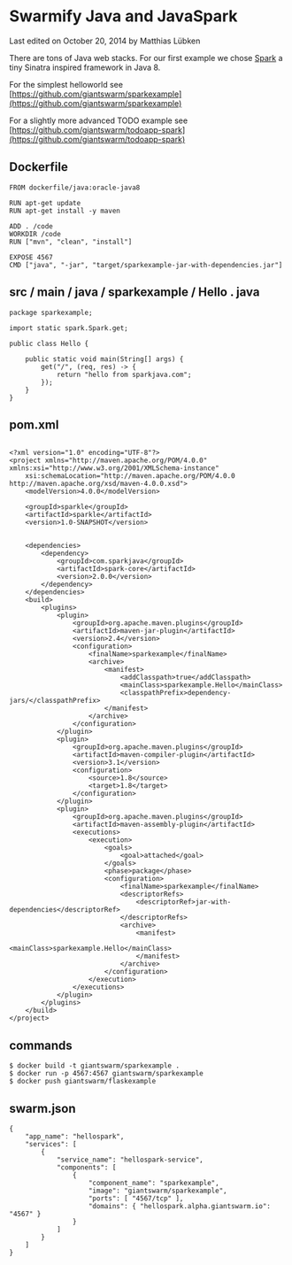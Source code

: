 # Swarmify Java and JavaSpark

<p class="lastmod">Last edited on October 20, 2014 by Matthias Lübken</p>

There are tons of Java web stacks. For our first example we chose [Spark](http://www.sparkjava.com/) a tiny Sinatra inspired framework in Java 8.

For the simplest helloworld see [https://github.com/giantswarm/sparkexample](https://github.com/giantswarm/sparkexample)

For a slightly more advanced TODO example see [https://github.com/giantswarm/todoapp-spark](https://github.com/giantswarm/todoapp-spark)


## Dockerfile
```
FROM dockerfile/java:oracle-java8 

RUN apt-get update
RUN apt-get install -y maven

ADD . /code
WORKDIR /code
RUN ["mvn", "clean", "install"]

EXPOSE 4567
CMD ["java", "-jar", "target/sparkexample-jar-with-dependencies.jar"]
```

## src / main / java / sparkexample / Hello . java

```
package sparkexample;

import static spark.Spark.get;

public class Hello {

    public static void main(String[] args) {
        get("/", (req, res) -> {
            return "hello from sparkjava.com";
        });
    }
}
```

## pom.xml
```

<?xml version="1.0" encoding="UTF-8"?>
<project xmlns="http://maven.apache.org/POM/4.0.0" xmlns:xsi="http://www.w3.org/2001/XMLSchema-instance"
    xsi:schemaLocation="http://maven.apache.org/POM/4.0.0 http://maven.apache.org/xsd/maven-4.0.0.xsd">
    <modelVersion>4.0.0</modelVersion>

    <groupId>sparkle</groupId>
    <artifactId>sparkle</artifactId>
    <version>1.0-SNAPSHOT</version>


    <dependencies>
        <dependency>
            <groupId>com.sparkjava</groupId>
            <artifactId>spark-core</artifactId>
            <version>2.0.0</version>
        </dependency>
    </dependencies>
    <build>
        <plugins>
            <plugin>
                <groupId>org.apache.maven.plugins</groupId>
                <artifactId>maven-jar-plugin</artifactId>
                <version>2.4</version>
                <configuration>
                    <finalName>sparkexample</finalName>
                    <archive>
                        <manifest>
                            <addClasspath>true</addClasspath>
                            <mainClass>sparkexample.Hello</mainClass>
                            <classpathPrefix>dependency-jars/</classpathPrefix>
                        </manifest>
                    </archive>
                </configuration>
            </plugin>
            <plugin>
                <groupId>org.apache.maven.plugins</groupId>
                <artifactId>maven-compiler-plugin</artifactId>
                <version>3.1</version>
                <configuration>
                    <source>1.8</source>
                    <target>1.8</target>
                </configuration>
            </plugin>
            <plugin>
                <groupId>org.apache.maven.plugins</groupId>
                <artifactId>maven-assembly-plugin</artifactId>
                <executions>
                    <execution>
                        <goals>
                            <goal>attached</goal>
                        </goals>
                        <phase>package</phase>
                        <configuration>
                            <finalName>sparkexample</finalName>
                            <descriptorRefs>
                                <descriptorRef>jar-with-dependencies</descriptorRef>
                            </descriptorRefs>
                            <archive>
                                <manifest>
                                    <mainClass>sparkexample.Hello</mainClass>
                                </manifest>
                            </archive>
                        </configuration>
                    </execution>
                </executions>
            </plugin>
        </plugins>
    </build>
</project>

```

## commands
```
$ docker build -t giantswarm/sparkexample .
$ docker run -p 4567:4567 giantswarm/sparkexample
$ docker push giantswarm/flaskexample
```

## swarm.json
```
{
    "app_name": "hellospark",
    "services": [
        {
            "service_name": "hellospark-service",
            "components": [
                {
                    "component_name": "sparkexample",
                    "image": "giantswarm/sparkexample",
                    "ports": [ "4567/tcp" ],
                    "domains": { "hellospark.alpha.giantswarm.io": "4567" }
                }
            ]
        }
    ]
}
```